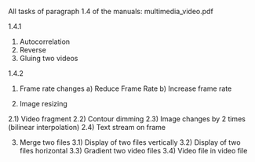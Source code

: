 All tasks of paragraph 1.4 of the manuals: multimedia_video.pdf

1.4.1
 1) Autocorrelation
 2) Reverse
 3) Gluing two videos

1.4.2
 1) Frame rate changes
 a) Reduce Frame Rate
 b) Increase frame rate

 2) Image resizing
 
 2.1) Video fragment
 2.2) Contour dimming
 2.3) Image changes by 2 times (bilinear interpolation)
 2.4) Text stream on frame

 3) Merge two files
 3.1) Display of two files vertically
 3.2) Display of two files horizontal
 3.3) Gradient two video files
 3.4) Video file in video file
